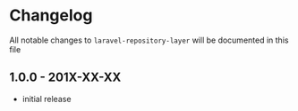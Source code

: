 # Changelog

All notable changes to `laravel-repository-layer` will be documented in this file

## 1.0.0 - 201X-XX-XX

- initial release
